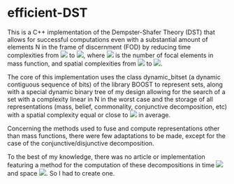 # efficient-DST

This is a C++ implementation of the Dempster-Shafer Theory (DST) that allows for successful computations even with a substantial amount of elements N in the frame of discernment (FOD) by reducing time complexities from <img src="https://latex.codecogs.com/gif.latex?O(2^{2N})" /> to <img src="https://latex.codecogs.com/gif.latex?O(F^2)" />, where <img src="https://latex.codecogs.com/gif.latex?F " /> is the number of focal elements in mass function, and spatial complexities from <img src="https://latex.codecogs.com/gif.latex?O(2^{N})" /> to <img src="https://latex.codecogs.com/gif.latex?O(F)" />.

The core of this implementation uses the class dynamic\_bitset (a dynamic contiguous sequence of bits) of the library BOOST to represent sets, along with a special dynamic binary tree of my design allowing for the search of a set with a complexity linear in N in the worst case and the storage of all representations (mass, belief, commonality, conjunctive decomposition, etc) with a spatial complexity equal or close to <img src="https://latex.codecogs.com/gif.latex?O(F)" /> in average.

Concerning the methods used to fuse and compute representations other than mass functions, there were few adaptations to be made, except for the case of the conjunctive/disjunctive decomposition.

To the best of my knowledge, there was no article or implementation featuring a method for the computation of these decompositions in time <img src="https://latex.codecogs.com/gif.latex?O(F^2)" /> and space <img src="https://latex.codecogs.com/gif.latex?O(F)" />. So I had to create one. 